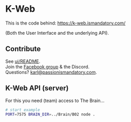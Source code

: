 # K-Web
This is the code behind:
https://k-web.ismandatory.com/

(Both the User Interface and the underlying API).

## Contribute
See [ui/README](ui/README.md).  
Join the [Facebook group](https://www.facebook.com/profile.php?id=100057209809238) & the Discord.  
Questions? [karl@passionismandatory.com](mailto:karl@passionismandatory.com).  

## K-Web API (server)
For this you need (team) access to The Brain...

```sh
# start example
PORT=7575 BRAIN_DIR=../Brain/B02 node .
```